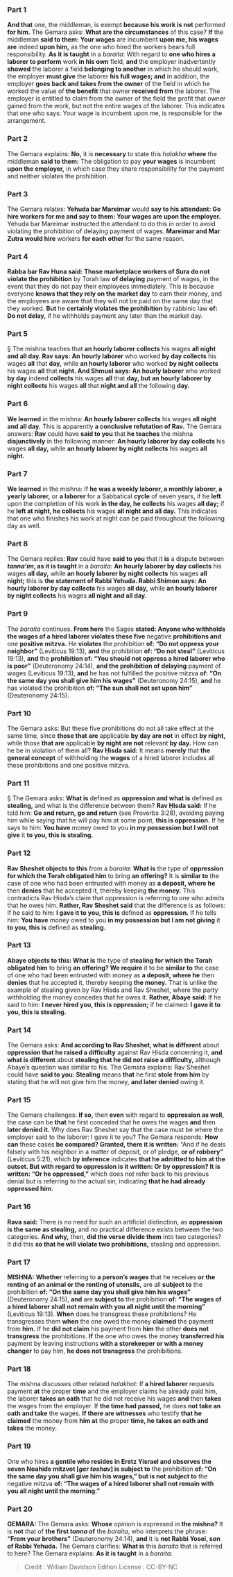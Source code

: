 
### Part 1
<b>And that</b> one, the middleman, is exempt <b>because his work is not</b> performed <b>for him.</b> The Gemara asks: <b>What are the circumstances</b> of this case? <b>If</b> the middleman <b>said to them: Your wages</b> are incumbent <b>upon me, his wages are</b> indeed <b>upon him,</b> as the one who hired the workers bears full responsibility. <b>As it is taught</b> in a <i>baraita</i>: With regard to <b>one who hires a laborer to perform</b> work <b>in his own</b> field, <b>and</b> the employer inadvertently <b>showed</b> the laborer a field <b>belonging to another</b> in which he should work, the employer <b>must give</b> the laborer <b>his full wages; and</b> in addition, the employer <b>goes back and takes from the owner</b> of the field in which he worked the value of <b>the benefit</b> that owner <b>received from</b> the laborer. The employer is entitled to claim from the owner of the field the profit that owner gained from the work, but not the entire wages of the laborer. This indicates that one who says: Your wage is incumbent upon me, is responsible for the arrangement.

### Part 2
The Gemara explains: <b>No,</b> it is <b>necessary</b> to state this <i>halakha</i> <b>where</b> the middleman <b>said to them:</b> The obligation to pay <b>your wages</b> is incumbent <b>upon the employer,</b> in which case they share responsibility for the payment and neither violates the prohibition.

### Part 3
The Gemara relates: <b>Yehuda bar Mareimar</b> would <b>say to his attendant: Go hire workers for me and say to them: Your wages are upon the employer.</b> Yehuda bar Mareimar instructed the attendant to do this in order to avoid violating the prohibition of delaying payment of wages. <b>Mareimar and Mar Zutra would hire</b> workers <b>for each other</b> for the same reason.

### Part 4
<b>Rabba bar Rav Huna said: Those marketplace workers of Sura do not violate the prohibition</b> by Torah law <b>of delaying</b> payment of wages, in the event that they do not pay their employees immediately. This is because everyone <b>knows that they rely on the market day</b> to earn their money, and the employees are aware that they will not be paid on the same day that they worked. <b>But</b> he <b>certainly violates the prohibition</b> by rabbinic law <b>of: Do not delay,</b> if he withholds payment any later than the market day.

### Part 5
§ The mishna teaches that <b>an hourly laborer collects</b> his wages <b>all night and all day. Rav says: An hourly laborer</b> who worked <b>by day collects</b> his wages <b>all</b> that <b>day,</b> while <b>an hourly laborer</b> who worked <b>by night collects</b> his wages <b>all</b> that <b>night. And Shmuel says: An hourly laborer</b> who worked <b>by day</b> indeed <b>collects</b> his wages <b>all</b> that <b>day, but an hourly laborer by night collects</b> his wages <b>all</b> that <b>night and all</b> the following <b>day.</b>

### Part 6
<b>We learned</b> in the mishna: <b>An hourly laborer collects</b> his wages <b>all night and all day.</b> This is apparently <b>a conclusive refutation of Rav.</b> The Gemara answers: <b>Rav</b> could have <b>said to you</b> that <b>he teaches</b> the mishna <b>disjunctively</b> in the following manner: <b>An hourly laborer by day collects</b> his wages <b>all day,</b> while <b>an hourly laborer by night collects</b> his wages <b>all night.</b>

### Part 7
<b>We learned</b> in the mishna: If <b>he was a weekly laborer, a monthly laborer, a yearly laborer,</b> or <b>a laborer</b> for a Sabbatical <b>cycle</b> of seven years, if he <b>left</b> upon the completion of his work <b>in the day, he collects</b> his wages <b>all day;</b> if he <b>left at night, he collects</b> his wages <b>all night and all day.</b> This indicates that one who finishes his work at night can be paid throughout the following day as well.

### Part 8
The Gemara replies: <b>Rav</b> could have <b>said to you</b> that it <b>is</b> a dispute between <b><i>tanna’im</i>, as it is taught</b> in a <i>baraita</i>: <b>An hourly laborer by day collects</b> his wages <b>all day,</b> while <b>an hourly laborer by night collects</b> his wages <b>all night;</b> this is <b>the statement of Rabbi Yehuda. Rabbi Shimon says: An hourly laborer by day collects</b> his wages <b>all day,</b> while <b>an hourly laborer by night collects</b> his wages <b>all night and all day.</b>

### Part 9
The <i>baraita</i> continues. <b>From here</b> the Sages <b>stated: Anyone who withholds the wages of a hired laborer violates these five</b> negative <b>prohibitions and</b> one <b>positive mitzva.</b> He <b>violates</b> the prohibition <b>of: “Do not oppress your neighbor”</b> (Leviticus 19:13), <b>and</b> the prohibition <b>of: “Do not steal”</b> (Leviticus 19:13), <b>and</b> the <b>prohibition of: “You should not oppress a hired laborer who is poor”</b> (Deuteronomy 24:14), <b>and the prohibition of delaying</b> payment of wages (Leviticus 19:13), <b>and</b> he has not fulfilled the positive mitzva <b>of: “On the same day you shall give him his wages”</b> (Deuteronomy 24:15), <b>and</b> he has violated the prohibition <b>of: “The sun shall not set upon him”</b> (Deuteronomy 24:15).

### Part 10
The Gemara asks: But these five prohibitions do not all take effect at the same time, since <b>those that are</b> applicable <b>by day are not</b> in effect <b>by night,</b> while those <b>that are</b> applicable <b>by night are not</b> relevant <b>by day.</b> How can he be in violation of them all? <b>Rav Ḥisda said:</b> It means <b>merely</b> that <b>the general concept</b> of withholding the <b>wages</b> of a hired laborer includes all these prohibitions and one positive mitzva.

### Part 11
§ The Gemara asks: <b>What is</b> defined as <b>oppression and what is</b> defined as <b>stealing,</b> and what is the difference between them? <b>Rav Ḥisda said:</b> If he told him: <b>Go and return, go and return</b> (see Proverbs 3:28), avoiding paying him while saying that he will pay him at some point, <b>this is oppression.</b> If he says to him: <b>You have</b> money owed to you <b>in my possession but I will not give</b> it <b>to you, this is stealing.</b>

### Part 12
<b>Rav Sheshet objects to this</b> from a <i>baraita</i>: <b>What is</b> the type of <b>oppression for which the Torah obligated him</b> to bring <b>an offering?</b> It is <b>similar to</b> the case of one who had been entrusted with money as <b>a deposit, where he</b> then <b>denies</b> that he accepted it, thereby keeping <b>the money.</b> This contradicts Rav Ḥisda’s claim that oppression is referring to one who admits that he owes him. <b>Rather, Rav Sheshet said</b> that the difference is as follows: If he said to him: <b>I gave it to you, this is</b> defined as <b>oppression.</b> If he tells him: <b>You have</b> money owed to you <b>in my possession but I am not giving</b> it <b>to you, this is</b> defined as <b>stealing.</b>

### Part 13
<b>Abaye objects to this: What is</b> the type of <b>stealing for which the Torah obligated him</b> to bring <b>an offering? We require</b> it to be <b>similar to</b> the case of one who had been entrusted with money as <b>a deposit, where he</b> then <b>denies</b> that he accepted it, thereby keeping <b>the money.</b> That is unlike the example of stealing given by Rav Ḥisda and Rav Sheshet, where the party withholding the money concedes that he owes it. <b>Rather, Abaye said:</b> If he said to him: <b>I never hired you, this is oppression;</b> if he claimed: <b>I gave it to you, this is stealing.</b>

### Part 14
The Gemara asks: <b>And according to Rav Sheshet, what is different</b> about <b>oppression that he raised a difficulty</b> against Rav Ḥisda concerning it, <b>and what is different</b> about <b>stealing that he did not raise a difficulty,</b> although Abaye’s question was similar to his. The Gemara explains: Rav Sheshet could have <b>said to you: Stealing</b> means <b>that</b> he first <b>stole from him</b> by stating that he will not give him the money, <b>and later denied</b> owing it.

### Part 15
The Gemara challenges: <b>If so,</b> then <b>even</b> with regard to <b>oppression as well,</b> the case can be <b>that</b> he first conceded that he owes the wages <b>and</b> then <b>later denied it.</b> Why does Rav Sheshet say that the case must be where the employer said to the laborer: I gave it to you? The Gemara responds: <b>How can</b> these cases <b>be compared? Granted, there it is written:</b> “And if he deals falsely with his neighbor in a matter of deposit, or of pledge, <b>or of robbery”</b> (Leviticus 5:21), which <b>by inference</b> indicates <b>that he admitted to him at the outset. But with regard to oppression is it written: Or by oppression? It is written: “Or he oppressed,”</b> which does not refer back to his previous denial but is referring to the actual sin, indicating <b>that he had already oppressed him.</b>

### Part 16
<b>Rava said:</b> There is no need for such an artificial distinction, as <b>oppression is the same as stealing,</b> and no practical difference exists between the two categories. <b>And why,</b> then, <b>did the verse divide them</b> into two categories? It did this <b>so that he will violate two prohibitions,</b> stealing and oppression.

### Part 17
<strong>MISHNA:</strong> <b>Whether</b> referring to <b>a person’s wages</b> that he receives <b>or the renting of an animal or the renting of utensils,</b> are all <b>subject to</b> the prohibition <b>of: “On the same day you shall give him his wages”</b> (Deuteronomy 24:15), <b>and</b> are <b>subject to</b> the prohibition <b>of: “The wages of a hired laborer shall not remain with you all night until the morning”</b> (Leviticus 19:13). <b>When</b> does he transgress these prohibitions? He transgresses them <b>when</b> the one owed the money <b>claimed</b> the payment from <b>him.</b> If he <b>did not claim</b> his payment from <b>him</b> the other <b>does not transgress</b> the prohibitions. <b>If</b> the one who owes the money <b>transferred his</b> payment by leaving instructions <b>with a storekeeper or with a money changer</b> to pay him, <b>he does not transgress</b> the prohibitions.

### Part 18
The mishna discusses other related <i>halakhot</i>: If <b>a hired laborer</b> requests payment <b>at</b> the proper <b>time</b> and the employer claims he already paid him, the laborer <b>takes an oath</b> that he did not receive his wages <b>and</b> then <b>takes</b> the wages from the employer. If <b>the time had passed,</b> he does <b>not take an oath and take</b> the wages. <b>If there are witnesses</b> who testify <b>that he claimed</b> the money from <b>him at</b> the proper <b>time, he takes an oath and takes</b> the money.

### Part 19
One who hires <b>a gentile who resides in Eretz Yisrael and observes the seven Noahide mitzvot [<i>ger toshav</i>] is subject to</b> the prohibition <b>of: “On the same day you shall give him his wages,” but is not subject to</b> the negative mitzva <b>of: “The wages of a hired laborer shall not remain with you all night until the morning.”</b>

### Part 20
<strong>GEMARA:</strong> The Gemara asks: <b>Whose</b> opinion is expressed in <b>the mishna?</b> It is <b>not</b> that of <b>the first <i>tanna</i> of</b> the <i>baraita</i>, who interprets the phrase: <b>“From your brothers”</b> (Deuteronomy 24:14), <b>and</b> it is <b>not Rabbi Yosei, son of Rabbi Yehuda.</b> The Gemara clarifies: <b>What is</b> this <i>baraita</i> that is referred to here? The Gemara explains: <b>As it is taught</b> in a <i>baraita</i>:

>Credit : William Davidson Edition
>License : CC-BY-NC